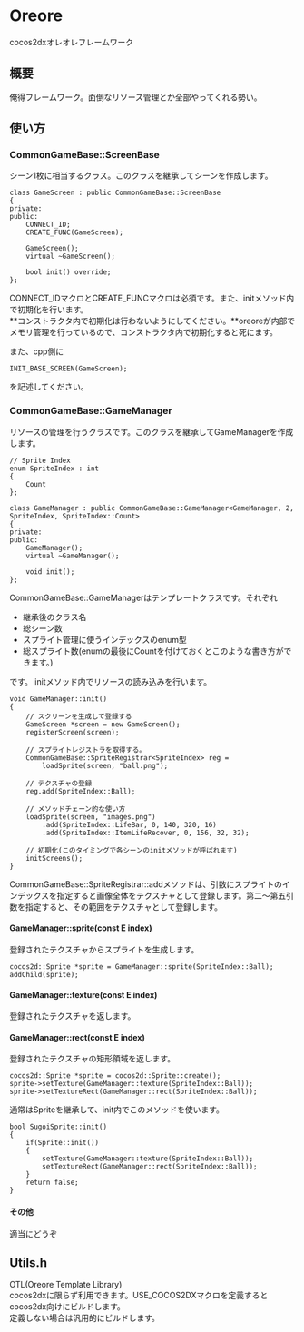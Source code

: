 # Oreore
cocos2dxオレオレフレームワーク
## 概要
俺得フレームワーク。面倒なリソース管理とか全部やってくれる勢い。
## 使い方
### CommonGameBase::ScreenBase
シーン1枚に相当するクラス。このクラスを継承してシーンを作成します。

    class GameScreen : public CommonGameBase::ScreenBase
    {
    private:
    public:
        CONNECT_ID;
        CREATE_FUNC(GameScreen);

        GameScreen();
        virtual ~GameScreen();

        bool init() override;
    };

CONNECT_IDマクロとCREATE_FUNCマクロは必須です。また、initメソッド内で初期化を行います。  
**コンストラクタ内で初期化は行わないようにしてください。**oreoreが内部でメモリ管理を行っているので、コンストラクタ内で初期化すると死にます。

また、cpp側に

	INIT_BASE_SCREEN(GameScreen);
	
を記述してください。

### CommonGameBase::GameManager
リソースの管理を行うクラスです。このクラスを継承してGameManagerを作成します。

	// Sprite Index
    enum SpriteIndex : int
    {
        Count
    };

    class GameManager : public CommonGameBase::GameManager<GameManager, 2, SpriteIndex, SpriteIndex::Count>
    {
    private:
    public:
        GameManager();
        virtual ~GameManager();

        void init();
    };

CommonGameBase::GameManagerはテンプレートクラスです。それぞれ

 * 継承後のクラス名
 * 総シーン数
 * スプライト管理に使うインデックスのenum型
 * 総スプライト数(enumの最後にCountを付けておくとこのような書き方ができます。)

です。
initメソッド内でリソースの読み込みを行います。

    void GameManager::init()
    {
    	// スクリーンを生成して登録する
        GameScreen *screen = new GameScreen();
        registerScreen(screen);

		// スプライトレジストラを取得する。
        CommonGameBase::SpriteRegistrar<SpriteIndex> reg = 
        	loadSprite(screen, "ball.png");

        // テクスチャの登録
        reg.add(SpriteIndex::Ball);

		// メソッドチェーン的な使い方
        loadSprite(screen, "images.png")
        	.add(SpriteIndex::LifeBar, 0, 140, 320, 16)
        	.add(SpriteIndex::ItemLifeRecover, 0, 156, 32, 32);
       
		// 初期化(このタイミングで各シーンのinitメソッドが呼ばれます)
        initScreens();
    }

CommonGameBase::SpriteRegistrar::addメソッドは、引数にスプライトのインデックスを指定すると画像全体をテクスチャとして登録します。第二〜第五引数を指定すると、その範囲をテクスチャとして登録します。

#### GameManager::sprite(const E index)
登録されたテクスチャからスプライトを生成します。

	cocos2d::Sprite *sprite = GameManager::sprite(SpriteIndex::Ball);
	addChild(sprite);

#### GameManager::texture(const E index)
登録されたテクスチャを返します。

#### GameManager::rect(const E index)
登録されたテクスチャの矩形領域を返します。

	cocos2d::Sprite *sprite = cocos2d::Sprite::create();
	sprite->setTexture(GameManager::texture(SpriteIndex::Ball));
	sprite->setTextureRect(GameManager::rect(SpriteIndex::Ball));
	
通常はSpriteを継承して、init内でこのメソッドを使います。

	bool SugoiSprite::init()
	{
		if(Sprite::init())
		{
			setTexture(GameManager::texture(SpriteIndex::Ball));
			setTextureRect(GameManager::rect(SpriteIndex::Ball));
		}
		return false;
	}

#### その他
適当にどうぞ

## Utils.h
OTL(Oreore Template Library)  
cocos2dxに限らず利用できます。USE_COCOS2DXマクロを定義するとcocos2dx向けにビルドします。  
定義しない場合は汎用的にビルドします。